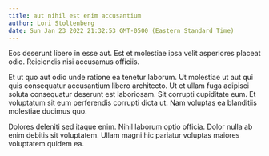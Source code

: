 ```yaml
---
title: aut nihil est enim accusantium
author: Lori Stoltenberg
date: Sun Jan 23 2022 21:32:53 GMT-0500 (Eastern Standard Time)
---
```

Eos deserunt libero in esse aut. Est et molestiae ipsa velit asperiores placeat odio. Reiciendis nisi accusamus officiis.

 Et ut quo aut odio unde ratione ea tenetur laborum. Ut molestiae ut aut qui quis consequatur accusantium libero architecto. Ut et ullam fuga adipisci soluta consequatur deserunt est laboriosam. Sit corrupti cupiditate eum. Et voluptatum sit eum perferendis corrupti dicta ut. Nam voluptas ea blanditiis molestiae ducimus quo.

 Dolores deleniti sed itaque enim. Nihil laborum optio officia. Dolor nulla ab enim debitis sit voluptatem. Ullam magni hic pariatur voluptas maiores voluptatem quidem ea.